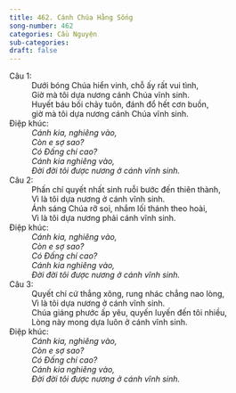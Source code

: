 ```yaml
---
title: 462. Cánh Chúa Hằng Sống
song-number: 462
categories: Cầu Nguyện
sub-categories: 
draft: false
---
```

<dl><dt>Câu 1:</dt><dd data-verse="1">Dưới bóng Chúa hiển vinh, chỗ ấy rất vui tình, <br/>Giờ mà tôi dựa nương cánh Chúa vĩnh sinh. <br/>Huyết báu bối chảy tuôn, đánh đổ hết cơn buồn, <br/>giờ mà tôi dựa nương cánh Chúa vĩnh sinh. </dd><dt>Điệp khúc:</dt><dd data-chorus="1"><em>Cánh kia, nghiêng vào, <br/>Còn e sợ sao? <br/>Có Đấng chí cao? <br/>Cánh kia nghiêng vào, <br/>Đời đời tôi được nương ở cánh vĩnh sinh. </em></dd><dt>Câu 2:</dt><dd data-verse="2">Phấn chí quyết nhất sinh ruỗi bước đến thiên thành, <br/>Vì là tôi dựa nương ở cánh vĩnh sinh. <br/>Ánh sáng Chúa rỡ soi, nhắm lối thánh theo hoài, <br/>Vì là tôi dựa nương phải cánh vĩnh sinh. </dd><dt>Điệp khúc:</dt><dd data-chorus="1"><em>Cánh kia, nghiêng vào, <br/>Còn e sợ sao? <br/>Có Đấng chí cao? <br/>Cánh kia nghiêng vào, <br/>Đời đời tôi được nương ở cánh vĩnh sinh. </em></dd><dt>Câu 3:</dt><dd data-verse="3">Quyết chí cứ thẳng xông, rung nhác chẳng nao lòng, <br/>Vì là tôi dựa nương ở cánh vĩnh sinh. <br/>Chúa giáng phước ấp yêu, quyến luyến đến tôi nhiều, <br/>Lòng này mong dựa luôn ở cánh vĩnh sinh. </dd><dt>Điệp khúc:</dt><dd data-chorus="1"><em>Cánh kia, nghiêng vào, <br/>Còn e sợ sao? <br/>Có Đấng chí cao? <br/>Cánh kia nghiêng vào, <br/>Đời đời tôi được nương ở cánh vĩnh sinh. </em></dd></dl>